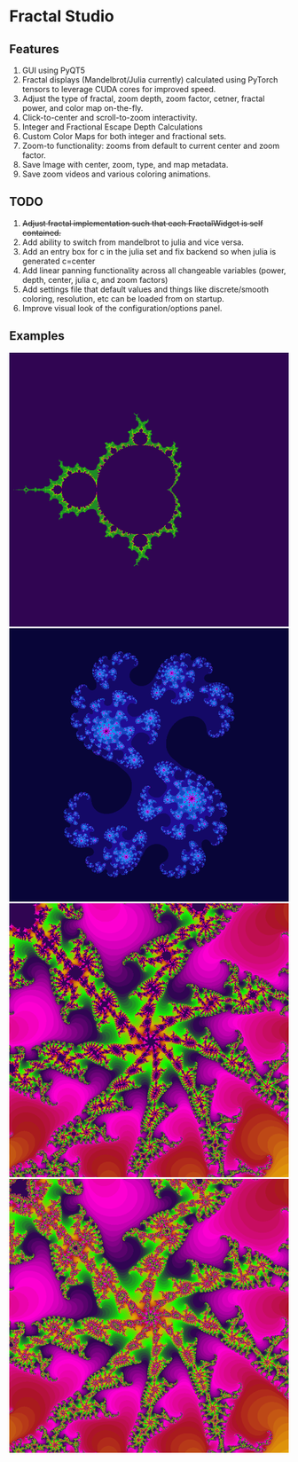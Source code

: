 # Fractal Studio

## Features
1. GUI using PyQT5
2. Fractal displays (Mandelbrot/Julia currently) calculated using PyTorch tensors to leverage CUDA cores for improved speed.
3. Adjust the type of fractal, zoom depth, zoom factor, cetner, fractal power, and color map on-the-fly.
4. Click-to-center and scroll-to-zoom interactivity.
5. Integer and Fractional Escape Depth Calculations
6. Custom Color Maps for both integer and fractional sets.
7. Zoom-to functionality: zooms from default to current center and zoom factor.
8. Save Image with center, zoom, type, and map metadata.
9. Save zoom videos and various coloring animations.

## TODO
1. ~~Adjust fractal implementation such that each FractalWidget is self contained.~~
2. Add ability to switch from mandelbrot to julia and vice versa.
2. Add an entry box for c in the julia set and fix backend so when julia is generated c=center
3. Add linear panning functionality across all changeable variables (power, depth, center, julia c, and zoom factors)
4. Add settings file that default values and things like discrete/smooth coloring, resolution, etc can be loaded from on startup.
5. Improve visual look of the configuration/options panel.


## Examples
![](./imgs/mandelbrot/output_image_0.png "Mandelbrot")
![](./imgs/mandelbrot/output_image_1.png "Julia")
![](./imgs/mandelbrot/output_image_2.png "Mandelbrot zoom 100")
![](./imgs/mandelbrot/output_image_3.png "Mandelbrot zoom 250")